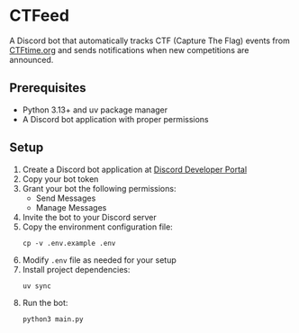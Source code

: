 # CTFeed

A Discord bot that automatically tracks CTF (Capture The Flag) events from [CTFtime.org](https://ctftime.org) and sends notifications when new competitions are announced.

## Prerequisites

- Python 3.13+ and uv package manager
- A Discord bot application with proper permissions

## Setup

1. Create a Discord bot application at [Discord Developer Portal](https://discord.com/developers/applications)
2. Copy your bot token
3. Grant your bot the following permissions:
   - Send Messages
   - Manage Messages
4. Invite the bot to your Discord server
5. Copy the environment configuration file:
   ```shell
   cp -v .env.example .env
   ```
6. Modify `.env` file as needed for your setup
7. Install project dependencies:
   ```shell
   uv sync
   ```
8. Run the bot:
   ```shell
   python3 main.py
   ```